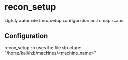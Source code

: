 # recon_setup

Lightly automate tmux setup configuration and nmap scans

## Configuration

recon_setup.sh uses the file structure: "/home/kali/htb/machines/<machine_name>"
